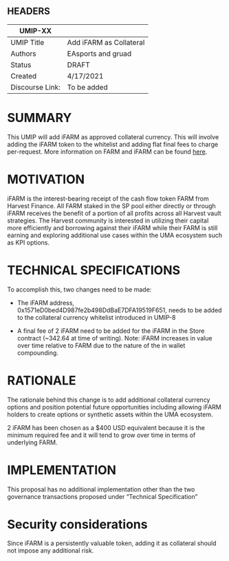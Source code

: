 ## HEADERS
| UMIP-XX    |                                                                                                                                  	|
|------------|-------------|
| UMIP Title | Add iFARM as Collateral|
| Authors    |EAsports and gruad|
| Status     | DRAFT|
| Created    | 4/17/2021|  
| Discourse Link:	| To be added |

# SUMMARY 

This UMIP will add iFARM as approved collateral currency. This will involve adding the iFARM token to the whitelist and adding flat final fees to charge per-request. More information on FARM and iFARM can be found [here](https://farm.chainwiki.dev/en/home).

# MOTIVATION

iFARM is the interest-bearing receipt of the cash flow token FARM from Harvest Finance. All FARM staked in the SP pool either directly or through iFARM receives the benefit of a portion of all profits across all Harvest vault strategies.  The Harvest community is interested in utilizing their capital more efficiently and borrowing against their iFARM while their FARM is still earning and exploring additional use cases within the UMA ecosystem such as KPI options.

# TECHNICAL SPECIFICATIONS

To accomplish this, two changes need to be made:


* The iFARM address, 0x1571eD0bed4D987fe2b498DdBaE7DFA19519F651, needs to be added to the collateral currency whitelist introduced in UMIP-8


* A final fee of 2 iFARM need to be added for the iFARM in the Store contract (~342.64 at time of writing).  Note: iFARM increases in value over time relative to FARM due to the nature of the in wallet compounding.


# RATIONALE

The rationale behind this change is to add additional collateral currency options and position potential future opportunities including allowing iFARM holders to create options or synthetic assets within the UMA ecosystem. 


2 iFARM has been chosen as a $400 USD equivalent because it is the minimum required fee and it will tend to grow over time in terms of underlying FARM.


# IMPLEMENTATION

This proposal has no additional implementation other than the two governance transactions proposed under “Technical Specification” 

# Security considerations

Since iFARM is a persistently valuable token, adding it as collateral should not impose any additional risk.
